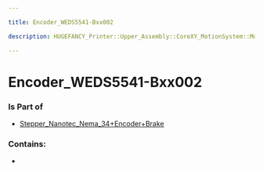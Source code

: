 ```yaml
---

title: Encoder_WEDS5541-Bxx002

description: HUGEFANCY_Printer::Upper_Assembly::CoreXY_MotionSystem::Motor_A::Stepper_Nanotec_Nema_34+Encoder+Brake::Encoder_WEDS5541-Bxx002

---
```

# Encoder_WEDS5541-Bxx002
<script>
    var geoarray = '{"Encoder_WEDS5541-Bxx002": {}}';
</script>
<script>
    var basepath = '/assets/HUGEFANCY_Printer/Upper_Assembly/CoreXY_MotionSystem/Motor_A/Stepper_Nanotec_Nema_34+Encoder+Brake/';
</script>
<link rel="stylesheet" href="/css/container.css">

<div id="container"></div>

<!-- these are the required scripts for the three.js scene -->
<script src="/lib/three.min.js"></script>
<script src="/lib/OrbitControls.js"></script>
<script src="/lib/RectAreaLightUniformsLib.js"></script>
<!-- this is your app's lib file -->
<script src="/lib/triceratops_app.js"></script>
### Is Part of
- [Stepper_Nanotec_Nema_34+Encoder+Brake](../Stepper_Nanotec_Nema_34+Encoder+Brake)  

### Contains:
- [](./Encoder_WEDS5541-Bxx002/)

